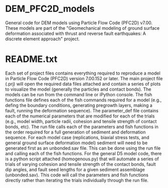 # DEM_PFC2D_models
General code for DEM models using Particle Flow Code (PFC2D) v7.00. These models are part of the "Geomechanical modeling of ground surface deformation associated with thrust and reverse fault earthquakes: A discrete element approach" project. 

# README.txt
Each set of project files contains everything required to reproduce a model in Particle Flow Code (PFC2D) version 7.00.152 or later. 
The main project file (.prj) will open the required data files attached and contain a series of plots to visualize the model (generally the particles and contact bonds). The models can be run from the command line or iPython console. 
The fish functions file defines each of the fish commands required for a model (e.g., defing the boundary conditions, generating pregrowth layers, making a fault, running the deformation sequence). 
The parameter_def file contains each of the numerical parameters that are modified for each of the trials (e.g., model width, particle radii, cohesion and tensile strength of contact bonds, etc). 
The run file calls each of the parameters and fish functions in the order required for a full generation of sediment and deformation sequence. For each model case (replications, biaxial stress tests, and general ground surface deformation model) sediment will need to be generated first as an unbonded.sav file. This can be done using the run file and calling each of the fish functions. 
For the general D5 model code, there is a python script attached (homogenous.py) that will automate a series of trials of varying cohesion and tensile strength of the contact bonds, fault dip angles, and fault seed lengths for a given sediment assemblage (unbonded.sav). This code will call the parameters and fish functions directly rather than iterating the trials individually through the run file. 
